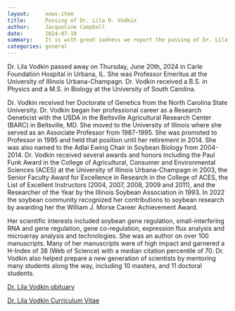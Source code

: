 ```yaml
---
layout:     news-item
title:      Passing of Dr. Lila O. Vodkin   
author:     Jacqueline Campbell
date:       2024-07-18
summary:    It is with great sadness we report the passing of Dr. Lila O. Vodkin. Dr. Vodkin.
categories: general
---
```

Dr. Lila Vodkin passed away on Thursday, June 20th, 2024 in Carle Foundation Hospital in Urbana, IL. She was Professor Emeritus at the University of Illinois Urbana-Champagn. Dr. Vodkin received a B.S. in Physics and a M.S. in Biology at the University of South Carolina.

Dr. Vodkin received her Doctorate of Genetics from the North Carolina State University. Dr. Vodkin began her professional career as a Research Geneticist with the USDA in the Beltsville Agricultural Research Center (BARC) in Beltsville, MD. She moved to the University of Illinois where she served as an Associate Professor from 1987-1995. She was promoted to Professor in 1995 and held that position until her retirement in 2014. She was also named to the Adlai Ewing Chair in Soybean Biology from 2004-2014. Dr. Vodkin received several awards and honors including the Paul Funk Award in the College of Agricultural, Consumer and Environmental Sciences (ACES) at the University of Illinois Urbana-Champagn in 2003, the Senior Faculty Award for Excellence in Research in the College of ACES, the List of Excellent Instructors (2004, 2007, 2008, 2009 and 2011), and the Researcher of the Year by the Illinois Soybean Association in 1993. In 2022 the soybean community recognized her contributions to soybean research by awarding her the William J. Morse Career Achievement Award.

Her scientific interests included soybean gene regulation, small-interfering RNA and gene regulation, gene co-regulation, expression flux analysis and microarray analysis and technologies. She was an author on over 100 manuscripts. Many of her manuscripts were of high impact and garnered a H-Index of 38 (Web of Science) with a median citation percentile of 70. Dr. Vodkin also helped prepare a new generation of scientists by mentoring many students along the way, including 10 masters, and 11 doctoral students.

[Dr. Lila Vodkin obituary](https://www.legacy.com/us/obituaries/news-gazette/name/lila-vodkin-obituary?id=55404156)

[Dr. Lila Vodkin Curriculum Vitae](https://cropsciences.illinois.edu/directory/l-vodkin)

